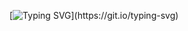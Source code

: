 [![Typing SVG](https://readme-typing-svg.demolab.com?font=Fira+Code&pause=1000&width=435&lines=%F0%9F%91%8B+Hi!+I+am+Zahra.;A+UI/UX+Designer+,+Gamer;and+a+Cinephile.)](https://git.io/typing-svg)

